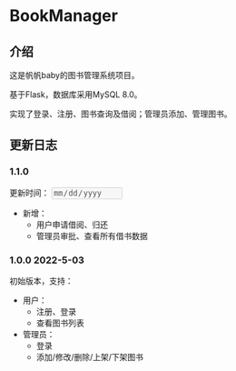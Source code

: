# BookManager

## 介绍

这是帆帆baby的图书管理系统项目。

基于Flask，数据库采用MySQL 8.0。

实现了登录、注册、图书查询及借阅；管理员添加、管理图书。

## 更新日志

### 1.1.0

<label>更新时间：
<input type="date" disabled value="2022/05/15">
</label>

- 新增：
    - 用户申请借阅、归还
    - 管理员审批、查看所有借书数据

### 1.0.0 2022-5-03

初始版本，支持：

- 用户：
    - 注册、登录
    - 查看图书列表
- 管理员：
    - 登录
    - 添加/修改/删除/上架/下架图书
